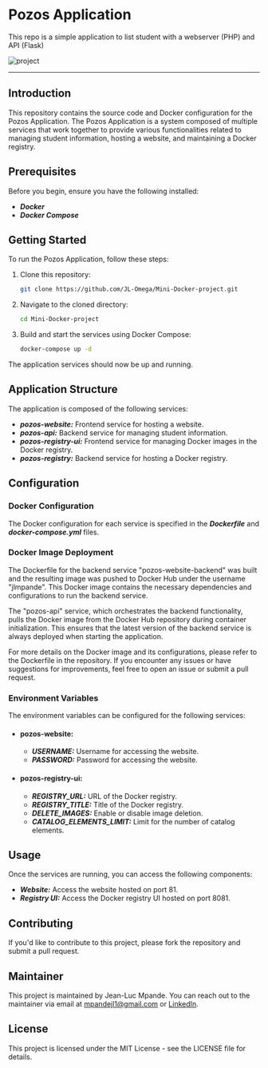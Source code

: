 # Pozos Application
This repo is a simple application to list student with a webserver (PHP) and API (Flask)

![project](https://user-images.githubusercontent.com/18481009/84582395-ba230b00-adeb-11ea-9453-22ed1be7e268.jpg)


------------
## Introduction

This repository contains the source code and Docker configuration for the Pozos Application. The Pozos Application is a system composed of multiple services that work together to provide various functionalities related to managing student information, hosting a website, and maintaining a Docker registry.

## Prerequisites

Before you begin, ensure you have the following installed:

- ***Docker***
- ***Docker Compose***

## Getting Started
To run the Pozos Application, follow these steps:
1. Clone this repository:
   ```bash
   git clone https://github.com/JL-Omega/Mini-Docker-project.git
   ```
2. Navigate to the cloned directory:
     ```bash
   cd Mini-Docker-project
   ```
3. Build and start the services using Docker Compose:
     ```bash
   docker-compose up -d
   ```

  The application services should now be up and running.

## Application Structure

The application is composed of the following services:

- ***pozos-website:*** Frontend service for hosting a website.
- ***pozos-api:*** Backend service for managing student information.
- ***pozos-registry-ui:*** Frontend service for managing Docker images in the Docker registry.
- ***pozos-registry:*** Backend service for hosting a Docker registry.
  
## Configuration

### Docker Configuration

The Docker configuration for each service is specified in the ***Dockerfile*** and ***docker-compose.yml*** files.

### Docker Image Deployment

The Dockerfile for the backend service "pozos-website-backend" was built and the resulting image was pushed to Docker Hub under the username "jlmpande". This Docker image contains the necessary dependencies and configurations to run the backend service.

The "pozos-api" service, which orchestrates the backend functionality, pulls the Docker image from the Docker Hub repository during container initialization. This ensures that the latest version of the backend service is always deployed when starting the application.

For more details on the Docker image and its configurations, please refer to the Dockerfile in the repository. If you encounter any issues or have suggestions for improvements, feel free to open an issue or submit a pull request.

### Environment Variables

The environment variables can be configured for the following services:

- #### pozos-website:

  - ***USERNAME:*** Username for accessing the website.
  - ***PASSWORD:*** Password for accessing the website.

- #### pozos-registry-ui:

  - ***REGISTRY_URL:*** URL of the Docker registry.
  - ***REGISTRY_TITLE:*** Title of the Docker registry.
  - ***DELETE_IMAGES:*** Enable or disable image deletion.
  - ***CATALOG_ELEMENTS_LIMIT:*** Limit for the number of catalog elements.
 
## Usage

Once the services are running, you can access the following components:

  - ***Website:*** Access the website hosted on port 81.
  - ***Registry UI:*** Access the Docker registry UI hosted on port 8081.

## Contributing
If you'd like to contribute to this project, please fork the repository and submit a pull request.

## Maintainer
This project is maintained by Jean-Luc Mpande. You can reach out to the maintainer via email at mpandejl1@gmail.com or [LinkedIn](https://www.linkedin.com/in/jean-luc-mpande-75981a23b/).

## License
This project is licensed under the MIT License - see the LICENSE file for details.
 





